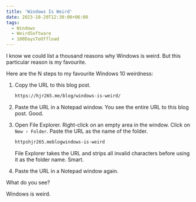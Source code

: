 ```yaml
---
title: 'Windows Is Weird'
date: 2023-10-20T12:30:00+06:00
tags:
  - Windows
  - WeirdSoftware
  - 100DaysToOffload
---
```


I know we could list a thousand reasons why Windows is weird. But this particular reason is my favourite.

Here are the N steps to my favourite Windows 10 weirdness:

1. Copy the URL to this blog post.

    ``` txt {linenos=false}
    https://hjr265.me/blog/windows-is-weird/
    ```

2. Paste the URL in a Notepad window. You see the entire URL to this blog post. Good.

3. Open File Explorer. Right-click on an empty area in the window. Click on `New › Folder`. Paste the URL as the name of the folder.

    ``` txt {linenos=false}
    httpshjr265.meblogwindows-is-weird
    ```

    File Explorer takes the URL and strips all invalid characters before using it as the folder name. Smart.

4. Paste the URL in a Notepad window again.

What do you see?

Windows is weird.
